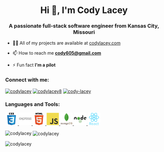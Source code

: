 <h1 align="center">Hi 👋, I'm Cody Lacey</h1>
<h3 align="center">A passionate full-stack software engineer from Kansas City, Missouri</h3>

- 👨‍💻 All of my projects are available at [codylacey.com](codylacey.com)

- 📫 How to reach me **cody605@gmail.com**

- ⚡ Fun fact **I'm a pilot**

<h3 align="left">Connect with me:</h3>
<p align="left">
<a href="https://codepen.io/codylacey" target="blank"><img align="center" src="https://cdn.jsdelivr.net/npm/simple-icons@3.0.1/icons/codepen.svg" alt="codylacey" height="30" width="40" /></a>
<a href="https://twitter.com/codylacey8" target="blank"><img align="center" src="https://cdn.jsdelivr.net/npm/simple-icons@3.0.1/icons/twitter.svg" alt="codylacey8" height="30" width="40" /></a>
<a href="https://linkedin.com/in/cody-lacey" target="blank"><img align="center" src="https://cdn.jsdelivr.net/npm/simple-icons@3.0.1/icons/linkedin.svg" alt="cody-lacey" height="30" width="40" /></a>
</p>

<h3 align="left">Languages and Tools:</h3>
<p align="left"> <a href="https://www.w3schools.com/css/" target="_blank"> <img src="https://raw.githubusercontent.com/devicons/devicon/master/icons/css3/css3-original-wordmark.svg" alt="css3" width="40" height="40"/> </a> <a href="https://expressjs.com" target="_blank"> <img src="https://raw.githubusercontent.com/devicons/devicon/master/icons/express/express-original-wordmark.svg" alt="express" width="40" height="40"/> </a> <a href="https://www.w3.org/html/" target="_blank"> <img src="https://raw.githubusercontent.com/devicons/devicon/master/icons/html5/html5-original-wordmark.svg" alt="html5" width="40" height="40"/> </a> <a href="https://developer.mozilla.org/en-US/docs/Web/JavaScript" target="_blank"> <img src="https://raw.githubusercontent.com/devicons/devicon/master/icons/javascript/javascript-original.svg" alt="javascript" width="40" height="40"/> </a> <a href="https://www.mongodb.com/" target="_blank"> <img src="https://raw.githubusercontent.com/devicons/devicon/master/icons/mongodb/mongodb-original-wordmark.svg" alt="mongodb" width="40" height="40"/> </a> <a href="https://nodejs.org" target="_blank"> <img src="https://raw.githubusercontent.com/devicons/devicon/master/icons/nodejs/nodejs-original-wordmark.svg" alt="nodejs" width="40" height="40"/> </a> <a href="https://reactjs.org/" target="_blank"> <img src="https://raw.githubusercontent.com/devicons/devicon/master/icons/react/react-original-wordmark.svg" alt="react" width="40" height="40"/> </a> </p>

<p><img align="left" src="https://github-readme-stats.vercel.app/api/top-langs?username=codylacey&show_icons=true&locale=en&layout=compact" alt="codylacey" /></p>

<p>&nbsp;<img align="center" src="https://github-readme-stats.vercel.app/api?username=codylacey&show_icons=true&locale=en" alt="codylacey" /></p>

<p><img align="center" src="https://github-readme-streak-stats.herokuapp.com/?user=codylacey&" alt="codylacey" /></p>
